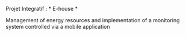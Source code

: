 Projet Integratif : * E-house * 

Management of energy resources and implementation of a monitoring system controlled via a mobile application


